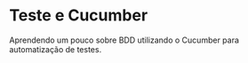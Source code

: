 # Teste e Cucumber

Aprendendo um pouco sobre BDD utilizando o Cucumber para automatização de testes.
